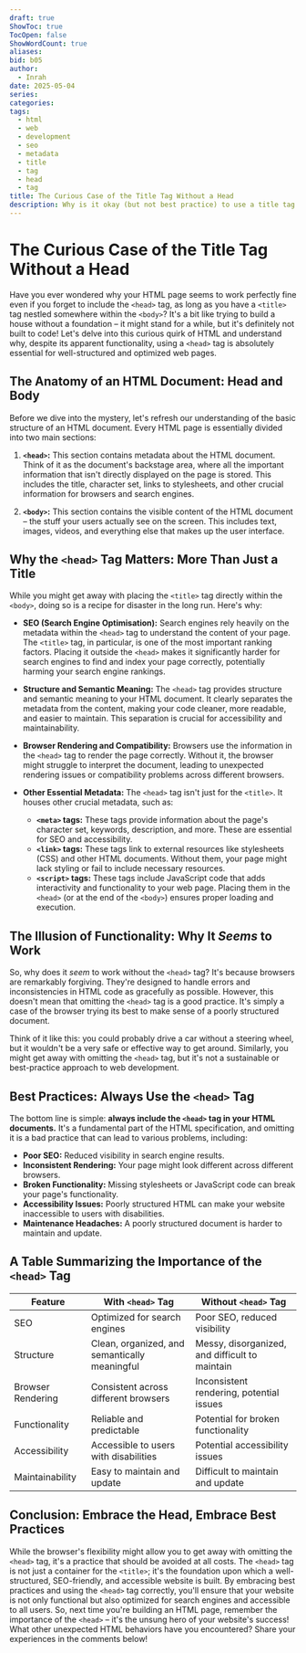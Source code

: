 ```yaml
---
draft: true
ShowToc: true
TocOpen: false
ShowWordCount: true
aliases: 
bid: b05
author:
  - Inrah
date: 2025-05-04
series: 
categories: 
tags:
  - html
  - web
  - development
  - seo
  - metadata
  - title
  - tag
  - head
  - tag
title: The Curious Case of the Title Tag Without a Head
description: Why is it okay (but not best practice) to use a title tag without a head tag in HTML?  This blog post explores the nuances of HTML structure and metadata, explaining why the head tag is crucial for SEO and best practices, even if your page might render without it.
---
```

 
# The Curious Case of the Title Tag Without a Head

Have you ever wondered why your HTML page seems to work perfectly fine even if you forget to include the `<head>` tag, as long as you have a `<title>` tag nestled somewhere within the `<body>`?  It's a bit like trying to build a house without a foundation – it might stand for a while, but it's definitely not built to code!  Let's delve into this curious quirk of HTML and understand why, despite its apparent functionality, using a `<head>` tag is absolutely essential for well-structured and optimized web pages.

## The Anatomy of an HTML Document: Head and Body

Before we dive into the mystery, let's refresh our understanding of the basic structure of an HTML document.  Every HTML page is essentially divided into two main sections:

1.  **`<head>`:** This section contains metadata about the HTML document.  Think of it as the document's backstage area, where all the important information that isn't directly displayed on the page is stored.  This includes the title, character set, links to stylesheets, and other crucial information for browsers and search engines.

2.  **`<body>`:** This section contains the visible content of the HTML document – the stuff your users actually see on the screen.  This includes text, images, videos, and everything else that makes up the user interface.

<!-- -->

## Why the `<head>` Tag Matters: More Than Just a Title

While you might get away with placing the `<title>` tag directly within the `<body>`, doing so is a recipe for disaster in the long run.  Here's why:

*   **SEO (Search Engine Optimisation):** Search engines rely heavily on the metadata within the `<head>` tag to understand the content of your page.  The `<title>` tag, in particular, is one of the most important ranking factors.  Placing it outside the `<head>` makes it significantly harder for search engines to find and index your page correctly, potentially harming your search engine rankings.

*   **Structure and Semantic Meaning:**  The `<head>` tag provides structure and semantic meaning to your HTML document.  It clearly separates the metadata from the content, making your code cleaner, more readable, and easier to maintain.  This separation is crucial for accessibility and maintainability.

*   **Browser Rendering and Compatibility:**  Browsers use the information in the `<head>` tag to render the page correctly.  Without it, the browser might struggle to interpret the document, leading to unexpected rendering issues or compatibility problems across different browsers.

*   **Other Essential Metadata:** The `<head>` tag isn't just for the `<title>`. It houses other crucial metadata, such as:
    *   **`<meta>` tags:** These tags provide information about the page's character set, keywords, description, and more.  These are essential for SEO and accessibility.
    *   **`<link>` tags:** These tags link to external resources like stylesheets (CSS) and other HTML documents.  Without them, your page might lack styling or fail to include necessary resources.
    *   **`<script>` tags:** These tags include JavaScript code that adds interactivity and functionality to your web page.  Placing them in the `<head>` (or at the end of the `<body>`) ensures proper loading and execution.

## The Illusion of Functionality: Why It *Seems* to Work

So, why does it *seem* to work without the `<head>` tag?  It's because browsers are remarkably forgiving.  They're designed to handle errors and inconsistencies in HTML code as gracefully as possible.  However, this doesn't mean that omitting the `<head>` tag is a good practice.  It's simply a case of the browser trying its best to make sense of a poorly structured document.

Think of it like this: you could probably drive a car without a steering wheel, but it wouldn't be a very safe or effective way to get around.  Similarly, you might get away with omitting the `<head>` tag, but it's not a sustainable or best-practice approach to web development.

## Best Practices: Always Use the `<head>` Tag

The bottom line is simple: **always include the `<head>` tag in your HTML documents.**  It's a fundamental part of the HTML specification, and omitting it is a bad practice that can lead to various problems, including:

*   **Poor SEO:**  Reduced visibility in search engine results.
*   **Inconsistent Rendering:**  Your page might look different across different browsers.
*   **Broken Functionality:**  Missing stylesheets or JavaScript code can break your page's functionality.
*   **Accessibility Issues:**  Poorly structured HTML can make your website inaccessible to users with disabilities.
*   **Maintenance Headaches:**  A poorly structured document is harder to maintain and update.

<!-- -->

##  A Table Summarizing the Importance of the `<head>` Tag

| Feature          | With `<head>` Tag                               | Without `<head>` Tag                             |
|-----------------|-------------------------------------------------|-------------------------------------------------|
| SEO              | Optimized for search engines                    | Poor SEO, reduced visibility                     |
| Structure        | Clean, organized, and semantically meaningful   | Messy, disorganized, and difficult to maintain |
| Browser Rendering | Consistent across different browsers             | Inconsistent rendering, potential issues         |
| Functionality    | Reliable and predictable                       | Potential for broken functionality               |
| Accessibility    | Accessible to users with disabilities           | Potential accessibility issues                   |
| Maintainability  | Easy to maintain and update                     | Difficult to maintain and update                 |


## Conclusion: Embrace the Head, Embrace Best Practices

While the browser's flexibility might allow you to get away with omitting the `<head>` tag, it's a practice that should be avoided at all costs.  The `<head>` tag is not just a container for the `<title>`; it's the foundation upon which a well-structured, SEO-friendly, and accessible website is built.  By embracing best practices and using the `<head>` tag correctly, you'll ensure that your website is not only functional but also optimized for search engines and accessible to all users.  So, next time you're building an HTML page, remember the importance of the `<head>` – it's the unsung hero of your website's success!  What other unexpected HTML behaviors have you encountered?  Share your experiences in the comments below!


<!-- 
<!-- Blog Title  -->
<!--  Title: The Curious Case of the Title Tag Without a Head  -->

<!--  Blog Description  -->
<!--  Description: Why is it okay (but not best practice) to use a title tag without a head tag in HTML?  This blog post explores the nuances of HTML structure and metadata, explaining why the head tag is crucial for SEO and best practices, even if your page might render without it.  -->

<!--  Blog Tags  -->
<!--  Tags: ["html", "web development", "seo", "metadata", "title tag", "head tag"]  -->

<!-- -->
 